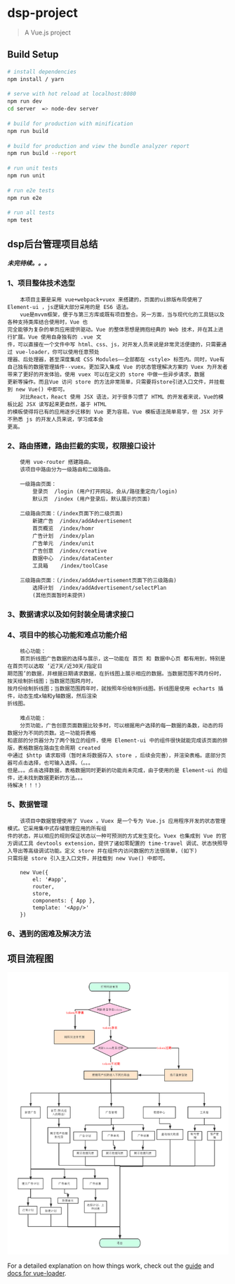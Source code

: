# dsp-project

> A Vue.js project

## Build Setup

``` bash
# install dependencies
npm install / yarn 

# serve with hot reload at localhost:8080
npm run dev
cd server  => node-dev server

# build for production with minification
npm run build

# build for production and view the bundle analyzer report
npm run build --report

# run unit tests
npm run unit

# run e2e tests
npm run e2e

# run all tests
npm test
```


## dsp后台管理项目总结

##### 未完待续。。。

### 1、项目整体技术选型

        本项目主要是采用 vue+webpack+vuex 来搭建的，页面的ui排版布局使用了 Element-ui ，js逻辑大部分采用的是 ES6 语法。
        vue是mvvm框架，便于与第三方库或既有项目整合。另一方面，当与现代化的工具链以及各种支持类库结合使用时，Vue 也  
    完全能够为复杂的单页应用提供驱动。Vue 的整体思想是拥抱经典的 Web 技术，并在其上进行扩展。Vue 使用自身独有的 .vue 文
    件，可以直接在一个文件中写 html、css、js，对开发人员来说是非常灵活便捷的，只需要通过 vue-loader，你可以使用任意预处
    理器、后处理器，甚至深度集成 CSS Modules——全部都在 <style> 标签内。同时，Vue有自己独有的数据管理插件--vuex。更加深入集成 Vue 的状态管理解决方案的 Vuex 为开发者带来了更好的开发体验。使用 vuex 可以在定义的 store 中做一些异步请求，数据
    更新等操作。而且Vue 访问 store 的方法非常简单，只需要将store引进入口文件，并挂载到 new Vue() 中即可。
        对比React，React 使用 JSX 语法，对于很多习惯了 HTML 的开发者来说，Vue的模板比起 JSX 读写起来更自然，基于 HTML
    的模板使得将已有的应用逐步迁移到 Vue 更为容易。Vue 模板语法简单易学，但 JSX 对于不熟悉 js 的开发人员来说，学习成本会
    更高。


### 2、路由搭建，路由拦截的实现，权限接口设计

        使用 vue-router 搭建路由。
        该项目中路由分为一级路由和二级路由。

        一级路由页面：
            登录页  /login (用户打开网站，会从/路径重定向/login)
            默认页  /index (用户登录后，默认展示的页面)
        
        二级路由页面：(/index页面下的二级页面)
            新建广告  /index/addAdvertisement
            首页概览  /index/homr
            广告计划  /index/plan
            广告单元  /index/unit
            广告创意  /index/creative
            数据中心  /index/dataCenter
            工具箱    /index/toolCase

        三级路由页面：(/index/addAdvertisement页面下的三级路由)
            选择计划  /index/addAdvertisement/selectPlan
            (其他页面暂时未提供)


### 3、数据请求以及如何封装全局请求接口

### 4、项目中的核心功能和难点功能介绍

        核心功能：
        首页折线图广告数据的选择与展示，这一功能在 首页 和 数据中心页 都有用到，特别是在首页可以选取 ‘近7天/近30天/指定日
    期范围’的数据，并根据日期请求数据，在折线图上展示相应的数据。当数据范围不跨月份时，按天绘制折线图；当数据范围跨月时，
    按月份绘制折线图；当数据范围跨年时，就按照年份绘制折线图。折线图是使用 echarts 插件，动态生成x轴和y轴数据，然后渲染
    折线图。

        难点功能：
        分页功能，广告创意页面数据比较多时，可以根据用户选择的每一数据的条数，动态的将数据分为不同的页数。这一功能将表格
    和底部的分页器分为了两个独立的组件，使用 Element-ui 中的组件很快就能完成该页面的排版，表格数据在路由生命周期 created 
    中通过 $http 请求取得（暂时未将数据存入 store ，后续会完善），并渲染表格。底部分页器可点击选择，也可输入选择。（。。。
    但是。。。点击选择数据，表格数据同时更新的功能尚未完成，由于使用的是 Element-ui 的组件，还未找到数据更新的方法。。。
    待解决！！！）
    

### 5、数据管理

        该项目中数据管理使用了 Vuex 。Vuex 是一个专为 Vue.js 应用程序开发的状态管理模式。它采用集中式存储管理应用的所有组
    件的状态，并以相应的规则保证状态以一种可预测的方式发生变化。Vuex 也集成到 Vue 的官方调试工具 devtools extension，提供了诸如零配置的 time-travel 调试、状态快照导入导出等高级调试功能。定义 store 并在组件内访问数据的方法很简单，(如下)
    只需将是 store 引入主入口文件，并挂载到 new Vue() 中即可。

        new Vue({
            el: '#app',
            router,
            store,
            components: { App },
            template: '<App/>'
        })


### 6、遇到的困难及解决方法




## 项目流程图

![avatar](/static/project.png)


For a detailed explanation on how things work, check out the [guide](http://vuejs-templates.github.io/webpack/) and [docs for vue-loader](http://vuejs.github.io/vue-loader).
